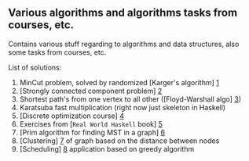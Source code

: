 ## Various algorithms and algorithms tasks from courses, etc. ##

Contains various stuff regarding to algorithms and data structures, also some tasks from courses, etc.

List of solutions:

1. MinCut problem, solved by randomized [Karger's algorithm] [1]
2. [Strongly connected component problem] [2]
3. Shortest path's from one vertex to all other ([Floyd-Warshall algo] [3])
4. Karatsuba fast multiplication (right now just skeleton in Haskell)
5. [Discrete optimization course] [4]
6. Exercises from [`Real World Haskell` book] [5]
7. [Prim algorithm for finding MST in a graph] [6]
8. [Clustering] [7] of graph based on the distance between nodes 
9. [Scheduling] [8] application based on greedy algorithm 


[1]: https://github.com/MysterionRise/algo-dangerzone/blob/master/src/main/scala/algo1/MinCut.scala       "Karger's algorithm"
[2]: https://github.com/MysterionRise/algo-dangerzone/blob/master/src/main/java/StronglyConnectedComponents.java       "Strongly connected component problem"
[3]: https://github.com/MysterionRise/algo-dangerzone/blob/master/src/main/scala/ShortestPaths.scala       "Floyd-Warshall algo"
[4]: https://class.coursera.org/optimization-002/ "Discrete optimization course"
[5]: http://book.realworldhaskell.org/ "`Real World Haskell` book"
[6]: https://github.com/MysterionRise/algo-dangerzone/blob/master/src/main/scala/algo2/PrimAlgo.scala "Prim algorithm for finding MST in a graph"
[7]: https://github.com/MysterionRise/algo-dangerzone/blob/master/src/main/scala/algo2/ClusteringAlgo.scala "Clustering"
[8]: https://github.com/MysterionRise/algo-dangerzone/blob/master/src/main/scala/algo2/ScheduleApplication.scala "Scheduling"
